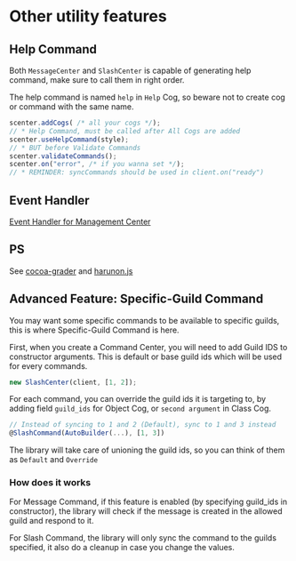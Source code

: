# Other utility features

## Help Command

Both `MessageCenter` and `SlashCenter` is capable of generating help command, make sure to call them in right order.

The help command is named `help` in `Help` Cog, so beware not to create cog or command with the same name.

```js
scenter.addCogs( /* all your cogs */);
// * Help Command, must be called after All Cogs are added
scenter.useHelpCommand(style);
// * BUT before Validate Commands
scenter.validateCommands();
scenter.on("error", /* if you wanna set */);
// * REMINDER: syncCommands should be used in client.on("ready")
```

## Event Handler

[Event Handler for Management Center](./cms_evt.md)

## PS

See [cocoa-grader](https://github.com/Leomotors/cocoa-grader) and [harunon.js](https://github.com/CarelessDev/harunon.js)

## Advanced Feature: Specific-Guild Command

You may want some specific commands to be available to specific guilds,
this is where Specific-Guild Command is here.

First, when you create a Command Center, you will need to add Guild IDS
to constructor arguments. This is default or base guild ids which will
be used for every commands.

```ts
new SlashCenter(client, [1, 2]);
```

For each command, you can override the guild ids it is targeting to,
by adding field `guild_ids` for Object Cog, or `second argument` in Class Cog.

```ts
// Instead of syncing to 1 and 2 (Default), sync to 1 and 3 instead
@SlashCommand(AutoBuilder(...), [1, 3])
```

The library will take care of unioning the guild ids, so you can think of them
as `Default` and `Override`

### How does it works

For Message Command, if this feature is enabled 
(by specifying guild_ids in constructor), the library will check if the message
is created in the allowed guild and respond to it.

For Slash Command, the library will only sync the command to the guilds specified,
it also do a cleanup in case you change the values.

